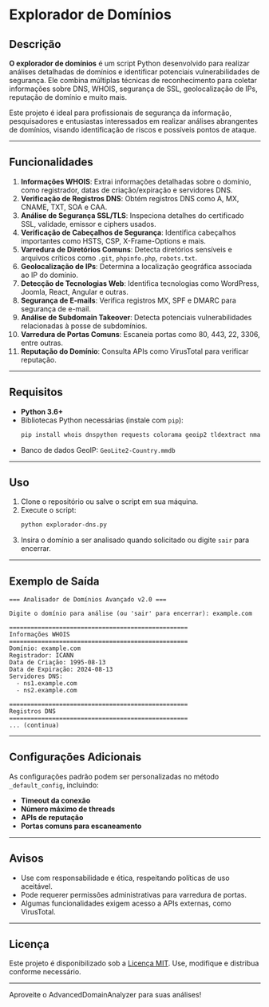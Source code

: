 # Explorador de Domínios

## Descrição

**O explorador de domínios** é um script Python desenvolvido para realizar análises detalhadas de domínios e identificar potenciais vulnerabilidades de segurança. Ele combina múltiplas técnicas de reconhecimento para coletar informações sobre DNS, WHOIS, segurança de SSL, geolocalização de IPs, reputação de domínio e muito mais.

Este projeto é ideal para profissionais de segurança da informação, pesquisadores e entusiastas interessados em realizar análises abrangentes de domínios, visando identificação de riscos e possíveis pontos de ataque.

---

## Funcionalidades

1. **Informações WHOIS**: Extrai informações detalhadas sobre o domínio, como registrador, datas de criação/expiração e servidores DNS.
2. **Verificação de Registros DNS**: Obtém registros DNS como A, MX, CNAME, TXT, SOA e CAA.
3. **Análise de Segurança SSL/TLS**: Inspeciona detalhes do certificado SSL, validade, emissor e ciphers usados.
4. **Verificação de Cabeçalhos de Segurança**: Identifica cabeçalhos importantes como HSTS, CSP, X-Frame-Options e mais.
5. **Varredura de Diretórios Comuns**: Detecta diretórios sensíveis e arquivos críticos como `.git`, `phpinfo.php`, `robots.txt`.
6. **Geolocalização de IPs**: Determina a localização geográfica associada ao IP do domínio.
7. **Detecção de Tecnologias Web**: Identifica tecnologias como WordPress, Joomla, React, Angular e outras.
8. **Segurança de E-mails**: Verifica registros MX, SPF e DMARC para segurança de e-mail.
9. **Análise de Subdomain Takeover**: Detecta potenciais vulnerabilidades relacionadas à posse de subdomínios.
10. **Varredura de Portas Comuns**: Escaneia portas como 80, 443, 22, 3306, entre outras.
11. **Reputação do Domínio**: Consulta APIs como VirusTotal para verificar reputação.

---

## Requisitos

- **Python 3.6+**
- Bibliotecas Python necessárias (instale com `pip`):
  ```bash
  pip install whois dnspython requests colorama geoip2 tldextract nmap python-nmap
  ```
- Banco de dados GeoIP: `GeoLite2-Country.mmdb`

---

## Uso

1. Clone o repositório ou salve o script em sua máquina.
2. Execute o script:
   ```bash
   python explorador-dns.py
   ```
3. Insira o domínio a ser analisado quando solicitado ou digite `sair` para encerrar.

---

## Exemplo de Saída

```
=== Analisador de Domínios Avançado v2.0 ===

Digite o domínio para análise (ou 'sair' para encerrar): example.com

==================================================
Informações WHOIS
==================================================
Domínio: example.com
Registrador: ICANN
Data de Criação: 1995-08-13
Data de Expiração: 2024-08-13
Servidores DNS:
  - ns1.example.com
  - ns2.example.com

==================================================
Registros DNS
==================================================
... (continua)
```

---

## Configurações Adicionais

As configurações padrão podem ser personalizadas no método `_default_config`, incluindo:

- **Timeout da conexão**
- **Número máximo de threads**
- **APIs de reputação**
- **Portas comuns para escaneamento**

---

## Avisos

- Use com responsabilidade e ética, respeitando políticas de uso aceitável.
- Pode requerer permissões administrativas para varredura de portas.
- Algumas funcionalidades exigem acesso a APIs externas, como VirusTotal.

---

## Licença

Este projeto é disponibilizado sob a [Licença MIT](LICENSE). Use, modifique e distribua conforme necessário.

---

Aproveite o AdvancedDomainAnalyzer para suas análises!